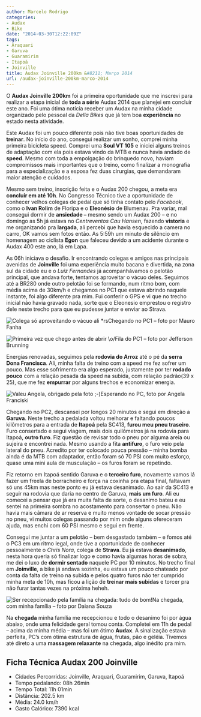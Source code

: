 ```yaml
---
author: Marcelo Rodrigo
categories:
- Audax
- Bike
date: "2014-03-30T12:22:09Z"
tags:
- Araquari
- Garuva
- Guaramirim
- Itapoá
- Joinville
title: Audax Joinville 200km &#8211; Março 2014
url: /audax-joinville-200km-marco-2014
---
```


O **Audax Joinville 200km** foi a primeira oportunidade que me inscrevi para realizar a etapa inicial de **toda a série** Audax 2014 que planejei em concluir este ano. Foi uma ótima notícia receber um Audax na minha cidade organizado pelo pessoal da *Della Bikes* que já tem boa **experiência** no estado nesta atividade.

Este Audax foi um pouco diferente pois não tive boas oportunidades de **treinar**. No início do ano, consegui realizar um sonho, comprei minha primeira bicicleta speed. Comprei uma **Soul VT 105** e iniciei alguns treinos de adaptação com ela pois estava vindo da MTB e nunca havia andado de **speed**. Mesmo com toda a empolgação do brinquedo novo, haviam compromissos mais importantes que o treino, como finalizar a monografia para a especialização e a esposa fez duas cirurgias, que demandaram maior atenção e cuidados.

Mesmo sem treino, inscrição feita e o Audax 200 chegou, a meta era **concluir em até 10h**. No Congresso Técnico tive a oportunidade de conhecer velhos colegas de pedal que só tinha contato pelo *Facebook*, como o **Ivan Rolim** de Floripa e o **Eleonésio** de Blumenau. Pra variar, mal consegui dormir de **ansiedade –** mesmo sendo um Audax 200 – e no domingo as 5h já estava no *Centreventos Cau Hansen*, fazendo **vistoria** e me organizando pra **largada**, ali percebi que havia esquecido a camera no carro, OK vamos sem fotos então. As 5:59h um minuto de silêncio em homenagem ao ciclista **Egon** que faleceu devido a um acidente durante o Audax 400 este ano, lá em Lapa.

As 06h iniciava o desafio. Ir encontrando colegas e amigos nas principais avenidas de **Joinville** foi uma experiência muito bacana e divertida, na zona sul da cidade eu e o *Luiz Fernandes* já acompanhávamos o pelotão principal, que andava forte, tentamos aproveitar o vácuo deles. Seguimos até a BR280 onde outro pelotão foi se formando, num ritmo bom, com média acima de 30km/h e chegamos no PC1 que estava abrindo naquele instante, foi algo diferente pra mim. Fui conferir o GPS e vi que no trecho inicial não havia gravado nada, sorte que o Eleonesio emprestou o registro dele neste trecho para que eu pudesse juntar e enviar ao Strava.

![Colega só aproveitando o vácuo ali *rs](/images/2014/03/audax-joinville-marcelo-odrigo-chegada-pc1.webp)Chegando no PC1 – foto por Mauro Fanha

![Primeira vez que chego antes de abrir \o/](/images/2014/03/audax-joinville-marcelo-rodrigo-fila-pc1.webp)Fila do PC1 – foto por Jefferson Brunning

Energias renovadas, seguimos pela **rodovia do Arroz** até o pé da **serra Dona Francisca**. Ali, minha falta de treino com a speed me fez sofrer um pouco. Mas esse sofrimento era algo esperado, justamente por ter **rodado pouco** com a relação pesada da speed na subida, com relação padrão(39 x 25), que me fez **empurrar** por alguns trechos e economizar energia.

![Valeu Angela, obrigado pela foto ;-)](/images/2014/03/audax-joinville-marcelo-rodrigo-esperando-pc1.webp)Esperando no PC, foto por Angela Franciski

Chegando no PC2, descansei por longos 20 minutos e segui em direção a **Garuva**. Neste trecho a pedalada voltou melhorar e faltando poucos kilômetros para a entrada de **Itapoá** pela SC413, **furou meu pneu traseiro**. Furo consertado e segui viagem, mais dois quilômetros já na rodovia para Itapoá, **outro furo**. Fiz questão de revisar todo o pneu por alguma areia ou sujeira e encontrei nada. Mesmo usando a fita **antifuro**, o furo veio pela lateral do pneu. Acredito por ter colocado pouca pressão – minha bomba ainda é da MTB com adaptador, então foram só 70 PSI com muito esforço, quase uma mini aula de musculação – os furos foram se repetindo.

Fiz retorno em Itapoá sentido Garuva e o **terceiro furo**, novamente vamos lá fazer um freela de borracheiro e força na coxinha pra etapa final, faltavam só uns 45km mas neste ponto eu já estava desanimado. Ao sair da SC413 e seguir na rodovia que daria no centro de Garuva, **mais um furo**. Ali eu comecei a pensar que já era muita falta de sorte, o desanimo bateu e eu sentei na primeira sombra no acostamento para consertar o pneu. Não havia mais câmara de ar reserva e muito menos vontade de socar pressão no pneu, vi muitos colegas passando por mim onde alguns ofereceram ajuda, mas enchi com 60 PSI mesmo e segui em frente.

Consegui me juntar a um pelotão – bem desgastado também – e fomos até o PC3 em um ritmo legal, onde tive a oportunidade de conhecer pessoalmente o *Chris Nora*, colega de **Strava**. Eu já estava **desanimado**, nesta hora queria só finalizar logo e como havia algumas horas de sobra, me dei o luxo de **dormir sentado** naquele PC por 10 minutos. No trecho final em **Joinville**, a bike já andava sozinha, eu estava um pouco chateado por conta da falta de treino na subida e pelos quatro furos não ter cumprido minha meta de 10h, mas ficou a lição de **treinar mais subidas** e torcer pra não furar tantas vezes na próxima heheh.

![Ser recepcionado pela família na chegada: tudo de bom!](/images/2014/03/audax-joinville-chegada-marcelo-rodrigo.webp)Na chegada, com minha família – foto por Daiana Souza

Na **chegada** minha família me recepcionou e todo o desanimo foi por água abaixo, onde uma felicidade geral tomou conta. Completei em 11h de pedal – acima da minha média – mas foi um ótimo **Audax**. A sinalização estava perfeita, PC’s com ótima estrutura de água, frutas, pão e geléia. Tivemos até direto a uma **massagem relaxante** na chegada, algo inédito pra mim.

## Ficha Técnica Audax 200 Joinville

- Cidades Percorridas: Joinville, Araquari, Guaramirim, Garuva, Itapoá
- Tempo pedalando: 08h 26min
- Tempo Total: 11h 01min
- Distância: 202.5 km
- Média: 24.0 km/h
- Gasto Calórico: 7390 kcal